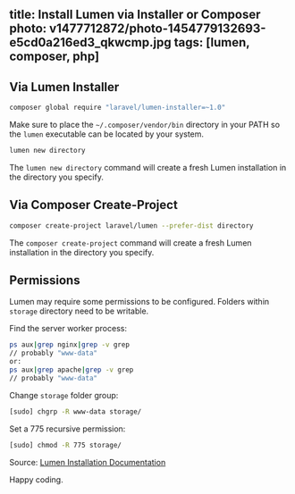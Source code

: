 title: Install Lumen via Installer or Composer
photo: v1477712872/photo-1454779132693-e5cd0a216ed3_qkwcmp.jpg
tags: [lumen, composer, php]
---
## Via Lumen Installer

```bash
composer global require "laravel/lumen-installer=~1.0"
```

Make sure to place the `~/.composer/vendor/bin` directory in your PATH so the `lumen` executable can be located by your system.

```bash
lumen new directory
```

The `lumen new directory` command will create a fresh Lumen installation in the directory you specify.

## Via Composer Create-Project

```bash
composer create-project laravel/lumen --prefer-dist directory
```

The `composer create-project` command will create a fresh Lumen installation in the directory you specify.

## Permissions

Lumen may require some permissions to be configured. Folders within `storage` directory need to be writable.

Find the server worker process:

```bash
ps aux|grep nginx|grep -v grep
// probably "www-data"
or:
ps aux|grep apache|grep -v grep
// probably "www-data"
```

Change `storage` folder group:

```bash
[sudo] chgrp -R www-data storage/
```

Set a 775 recursive permission:

```bash
[sudo] chmod -R 775 storage/
```

Source: [Lumen Installation Documentation](http://lumen.laravel.com/docs/installation "Lumen Installation Documentation")

Happy coding.
